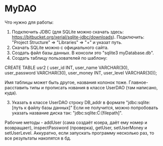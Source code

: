 # MyDAO
Что нужно для работы:
1. Подключить JDBC (для SQLite можно скачать здесь: https://bitbucket.org/xerial/sqlite-jdbc/downloads).
Подключить: "Project Structure" => "Libraries" => "+" и указат путь.
2. Скачать SQLite можно с официального сайта.
3. Создать файл базы данных. В консоли это "sqlite3 myDatabase.db".
4. Создать таблицу пользователей по шаблону:

CREATE TABLE usr2 (
user_id INT,
user_name VARCHAR(30),
user_password VARCHAR(30),
user_money INT,
user_level VARCHAR(30));

Имя таблицы может быть другое, названия колонок тоже. Главное- расставить типы и прописать нзвания в классе UserDAO
(там написано, куда).

3. Указать в классе UserDAO строку DB_addr
в формате "jdbc:sqlite:[путь к файлу базы данных]" 
Если не получится, можно попробовать указать название диска так: "jdbc:sqlite:C:[filepath]".

Рабочие методы - addUser (сама создаёт юзера, даёт ему номер и возвращает), inspectPassword (проверка), getUser, setUserMoney и setUserLevel.
Аккуратно, если запускать программу несколько раз, то все результаты накопятся в бд.
